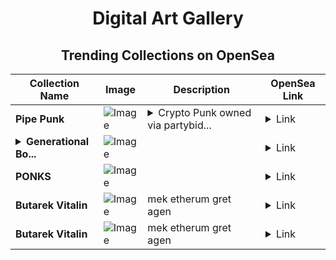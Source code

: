 <div align="center">

# Digital Art Gallery

## Trending Collections on OpenSea

| Collection Name                       | Image                                                                                     | Description                       | OpenSea Link                                                                                          |
|---------------------------------------|-------------------------------------------------------------------------------------------|-----------------------------------|--------------------------------------------------------------------------------------------------------|
| **Pipe Punk** | ![Image](https://i.seadn.io/s/raw/files/74be91156e1068c92dab13d89b0df83b.png?w=500&auto=format?w=200&auto=format) | <details><summary>Crypto Punk owned via partybid...</summary>Crypto Punk owned via partybid HOOKA PUNK PARTY ($ETH) </details> | <details><summary>Link</summary>[Pipe Punk](https://opensea.io/collection/pipe-punk-1)</details> |
| **<details><summary>Generational Bo...</summary>Generational Bottom</details>** | ![Image](https://i.seadn.io/s/raw/files/3dcb6ee84b1c38efa512b444020a4306.png?w=500&auto=format?w=200&auto=format) |  | <details><summary>Link</summary>[Generational Bottom](https://opensea.io/collection/generational-bottom)</details> |
| **PONKS** | ![Image](https://i.seadn.io/s/raw/files/a66240b45e02f43262b00ff89750d416.gif?w=500&auto=format?w=200&auto=format) |  | <details><summary>Link</summary>[PONKS](https://opensea.io/collection/ponks-381)</details> |
| **Butаrеk Vitаlin** | ![Image](https://i.seadn.io/s/raw/files/e8cf45d815a01dae69bda137fa82318f.png?w=500&auto=format?w=200&auto=format) | mek etherum gret agen | <details><summary>Link</summary>[Butаrеk Vitаlin](https://opensea.io/collection/butarek-vitalin-270)</details> |
| **Butаrеk Vitаlin** | ![Image](https://i.seadn.io/s/raw/files/e8cf45d815a01dae69bda137fa82318f.png?w=500&auto=format?w=200&auto=format) | mek etherum gret agen | <details><summary>Link</summary>[Butаrеk Vitаlin](https://opensea.io/collection/butarek-vitalin-269)</details> |

</div>